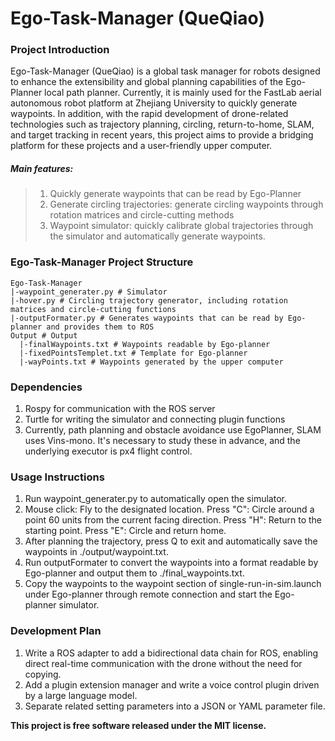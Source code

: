 # Ego-Task-Manager (QueQiao) 

### Project Introduction

Ego-Task-Manager (QueQiao) is a global task manager for robots designed to enhance the extensibility and global planning capabilities of the Ego-Planner local path planner. Currently, it is mainly used for the FastLab aerial autonomous robot platform at Zhejiang University to quickly generate waypoints. In addition, with the rapid development of drone-related technologies such as trajectory planning, circling, return-to-home, SLAM, and target tracking in recent years, this project aims to provide a bridging platform for these projects and a user-friendly upper computer.

##### Main features:

> 1. Quickly generate waypoints that can be read by Ego-Planner
> 2. Generate circling trajectories: generate circling waypoints through rotation matrices and circle-cutting methods
> 3. Waypoint simulator: quickly calibrate global trajectories through the simulator and automatically generate waypoints.

### Ego-Task-Manager Project Structure

```
Ego-Task-Manager 
|-waypoint_generater.py # Simulator
|-hover.py # Circling trajectory generator, including rotation matrices and circle-cutting functions
|-outputFormater.py # Generates waypoints that can be read by Ego-planner and provides them to ROS
Output # Output
  |-finalWaypoints.txt # Waypoints readable by Ego-planner
  |-fixedPointsTemplet.txt # Template for Ego-planner
  |-wayPoints.txt # Waypoints generated by the upper computer
```

### Dependencies

1. Rospy for communication with the ROS server
2. Turtle for writing the simulator and connecting plugin functions
3. Currently, path planning and obstacle avoidance use EgoPlanner, SLAM uses Vins-mono. It's necessary to study these in advance, and the underlying executor is px4 flight control.

### Usage Instructions

1. Run waypoint_generater.py to automatically open the simulator.
2. Mouse click: Fly to the designated location.
   Press "C": Circle around a point 60 units from the current facing direction.
   Press "H": Return to the starting point.
   Press "E": Circle and return home.
3. After planning the trajectory, press Q to exit and automatically save the waypoints in ./output/waypoint.txt.
4. Run outputFormater to convert the waypoints into a format readable by Ego-planner and output them to ./final_waypoints.txt.
5. Copy the waypoints to the waypoint section of single-run-in-sim.launch under Ego-planner through remote connection and start the Ego-planner simulator.

### Development Plan

1. Write a ROS adapter to add a bidirectional data chain for ROS, enabling direct real-time communication with the drone without the need for copying.
2. Add a plugin extension manager and write a voice control plugin driven by a large language model.
3. Separate related setting parameters into a JSON or YAML parameter file.

 **This project is free software released under the MIT license.**